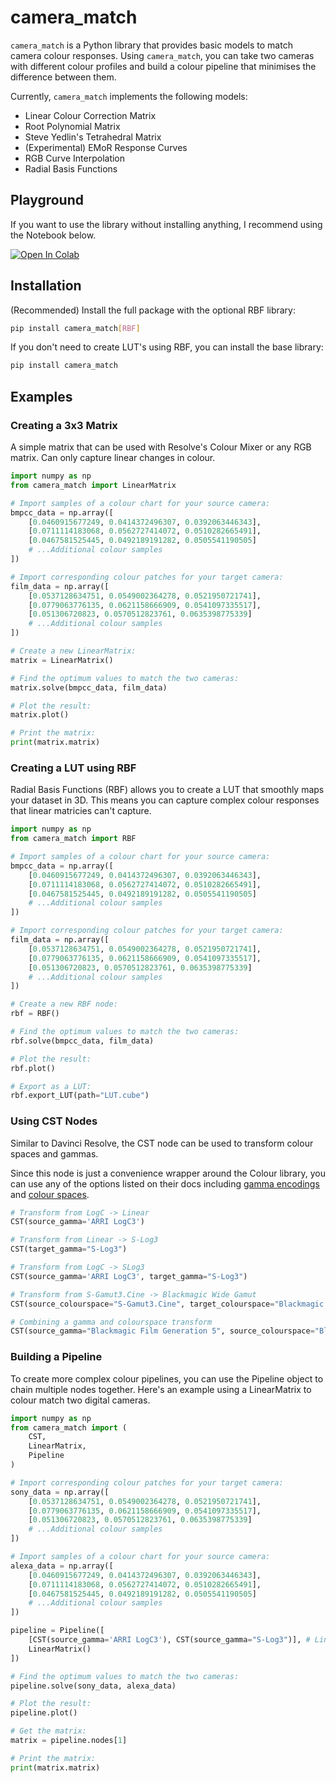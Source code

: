 # camera_match

`camera_match` is a Python library that provides basic models to match camera colour responses. Using `camera_match`, you can take two cameras with different colour profiles and build a colour pipeline that minimises the difference between them.

Currently, `camera_match` implements the following models:

-   Linear Colour Correction Matrix
-   Root Polynomial Matrix
-   Steve Yedlin's Tetrahedral Matrix
-   (Experimental) EMoR Response Curves
-   RGB Curve Interpolation
-   Radial Basis Functions

## Playground

If you want to use the library without installing anything, I recommend using the Notebook below.

<a href="https://colab.research.google.com/github/ethan-ou/camera-match/blob/main/examples/Camera_Match.ipynb" target="_parent"><img src="https://colab.research.google.com/assets/colab-badge.svg" alt="Open In Colab"/></a>

## Installation

(Recommended) Install the full package with the optional RBF library:

```bash
pip install camera_match[RBF]
```

If you don't need to create LUT's using RBF, you can install the base library:

```bash
pip install camera_match
```

## Examples

### Creating a 3x3 Matrix

A simple matrix that can be used with Resolve's Colour Mixer or any RGB matrix. Can only capture linear changes in colour.

```python
import numpy as np
from camera_match import LinearMatrix

# Import samples of a colour chart for your source camera:
bmpcc_data = np.array([
    [0.0460915677249, 0.0414372496307, 0.0392063446343],
    [0.0711114183068, 0.0562727414072, 0.0510282665491],
    [0.0467581525445, 0.0492189191282, 0.0505541190505]
    # ...Additional colour samples
])

# Import corresponding colour patches for your target camera:
film_data = np.array([
    [0.0537128634751, 0.0549002364278, 0.0521950721741],
    [0.0779063776135, 0.0621158666909, 0.0541097335517],
    [0.051306720823, 0.0570512823761, 0.0635398775339]
    # ...Additional colour samples
])

# Create a new LinearMatrix:
matrix = LinearMatrix()

# Find the optimum values to match the two cameras:
matrix.solve(bmpcc_data, film_data)

# Plot the result:
matrix.plot()

# Print the matrix:
print(matrix.matrix)

```

### Creating a LUT using RBF

Radial Basis Functions (RBF) allows you to create a LUT that smoothly maps your dataset in 3D. This means you can capture complex colour responses that linear matricies can't capture.

```python
import numpy as np
from camera_match import RBF

# Import samples of a colour chart for your source camera:
bmpcc_data = np.array([
    [0.0460915677249, 0.0414372496307, 0.0392063446343],
    [0.0711114183068, 0.0562727414072, 0.0510282665491],
    [0.0467581525445, 0.0492189191282, 0.0505541190505]
    # ...Additional colour samples
])

# Import corresponding colour patches for your target camera:
film_data = np.array([
    [0.0537128634751, 0.0549002364278, 0.0521950721741],
    [0.0779063776135, 0.0621158666909, 0.0541097335517],
    [0.051306720823, 0.0570512823761, 0.0635398775339]
    # ...Additional colour samples
])

# Create a new RBF node:
rbf = RBF()

# Find the optimum values to match the two cameras:
rbf.solve(bmpcc_data, film_data)

# Plot the result:
rbf.plot()

# Export as a LUT:
rbf.export_LUT(path="LUT.cube")
```

### Using CST Nodes

Similar to Davinci Resolve, the CST node can be used to transform colour spaces and gammas.

Since this node is just a convenience wrapper around the Colour library, you can use any of the options listed on their docs including [gamma encodings](https://colour.readthedocs.io/en/latest/generated/colour.cctf_decoding.html) and [colour spaces](https://colour.readthedocs.io/en/latest/generated/colour.RGB_COLOURSPACES.html).

```python
# Transform from LogC -> Linear
CST(source_gamma='ARRI LogC3')

# Transform from Linear -> S-Log3
CST(target_gamma="S-Log3")

# Transform from LogC -> SLog3
CST(source_gamma='ARRI LogC3', target_gamma="S-Log3")

# Transform from S-Gamut3.Cine -> Blackmagic Wide Gamut
CST(source_colourspace="S-Gamut3.Cine", target_colourspace="Blackmagic Wide Gamut")

# Combining a gamma and colourspace transform
CST(source_gamma="Blackmagic Film Generation 5", source_colourspace="Blackmagic Wide Gamut", target_gamma='ARRI LogC3', target_colourspace="ARRI Wide Gamut 3")
```

### Building a Pipeline

To create more complex colour pipelines, you can use the Pipeline object to chain multiple nodes together. Here's an example using a LinearMatrix to colour match two digital cameras.

```python
import numpy as np
from camera_match import (
    CST,
    LinearMatrix,
    Pipeline
)

# Import corresponding colour patches for your target camera:
sony_data = np.array([
    [0.0537128634751, 0.0549002364278, 0.0521950721741],
    [0.0779063776135, 0.0621158666909, 0.0541097335517],
    [0.051306720823, 0.0570512823761, 0.0635398775339]
    # ...Additional colour samples
])

# Import samples of a colour chart for your source camera:
alexa_data = np.array([
    [0.0460915677249, 0.0414372496307, 0.0392063446343],
    [0.0711114183068, 0.0562727414072, 0.0510282665491],
    [0.0467581525445, 0.0492189191282, 0.0505541190505]
    # ...Additional colour samples
])

pipeline = Pipeline([
    [CST(source_gamma='ARRI LogC3'), CST(source_gamma="S-Log3")], # Linearises source and target camera data differently.
    LinearMatrix()
])

# Find the optimum values to match the two cameras:
pipeline.solve(sony_data, alexa_data)

# Plot the result:
pipeline.plot()

# Get the matrix:
matrix = pipeline.nodes[1]

# Print the matrix:
print(matrix.matrix)


```
